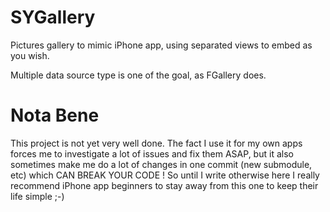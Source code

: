 SYGallery
=========

Pictures gallery to mimic iPhone app, using separated views to embed as you wish.

Multiple data source type is one of the goal, as FGallery does.


Nota Bene
=========

This project is not yet very well done. The fact I use it for my own apps forces me to investigate a lot of issues and fix them ASAP, but it also sometimes make me do a lot of changes in one commit (new submodule, etc) which CAN BREAK YOUR CODE ! So until I write otherwise here I really recommend iPhone app beginners to stay away from this one to keep their life simple ;-)
